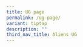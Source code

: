 ```yaml
---
title: UG page
permalink: /ug-page/
variant: tiptap
description: ""
third_nav_title: Aliens UG
---
```

